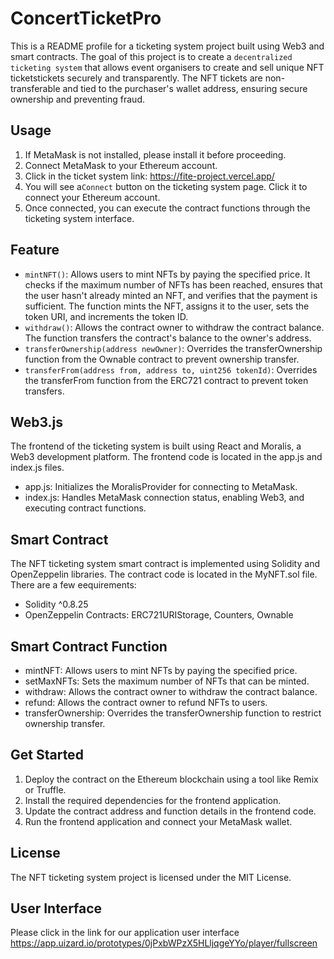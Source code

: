 # ConcertTicketPro
This is a README profile for a ticketing system project built using Web3 and smart contracts. The goal of this project is to create a `decentralized ticketing system` that allows event organisers to create and sell unique NFT ticketstickets securely and transparently. The NFT tickets are non-transferable and tied to the purchaser's wallet address, ensuring secure ownership and preventing fraud.
## Usage
1. If MetaMask is not installed, please install it before proceeding.
2. Connect MetaMask to your Ethereum account.
3. Click in the ticket system link: https://fite-project.vercel.app/
4. You will see a`Connect` button on the ticketing system page. Click it to connect your Ethereum account.
5. Once connected, you can execute the contract functions through the ticketing system interface.

## Feature
- `mintNFT()`: Allows users to mint NFTs by paying the specified price. It checks if the maximum number of NFTs has been reached, ensures that the user hasn't already minted an NFT, and verifies that the payment is sufficient. The function mints the NFT, assigns it to the user, sets the token URI, and increments the token ID.
- `withdraw()`: Allows the contract owner to withdraw the contract balance. The function transfers the contract's balance to the owner's address.
- `transferOwnership(address newOwner)`: Overrides the transferOwnership function from the Ownable contract to prevent ownership transfer.
- `transferFrom(address from, address to, uint256 tokenId)`: Overrides the transferFrom function from the ERC721 contract to prevent token transfers.

## Web3.js
The frontend of the ticketing system is built using React and Moralis, a Web3 development platform. The frontend code is located in the app.js and index.js files.
- app.js: Initializes the MoralisProvider for connecting to MetaMask.
- index.js: Handles MetaMask connection status, enabling Web3, and executing contract functions.
## Smart Contract
The NFT ticketing system smart contract is implemented using Solidity and OpenZeppelin libraries. The contract code is located in the MyNFT.sol file. There are a few eequirements:
- Solidity ^0.8.25
- OpenZeppelin Contracts: ERC721URIStorage, Counters, Ownable

## Smart Contract Function
- mintNFT: Allows users to mint NFTs by paying the specified price.
- setMaxNFTs: Sets the maximum number of NFTs that can be minted.
- withdraw: Allows the contract owner to withdraw the contract balance.
- refund: Allows the contract owner to refund NFTs to users.
- transferOwnership: Overrides the transferOwnership function to restrict ownership transfer.

## Get Started
1. Deploy the contract on the Ethereum blockchain using a tool like Remix or Truffle.
2. Install the required dependencies for the frontend application.
3. Update the contract address and function details in the frontend code.
4. Run the frontend application and connect your MetaMask wallet.
## License
The NFT ticketing system project is licensed under the MIT License.
## User Interface
Please click in the link for our application user interface
https://app.uizard.io/prototypes/0jPxbWPzX5HLljqgeYYo/player/fullscreen
